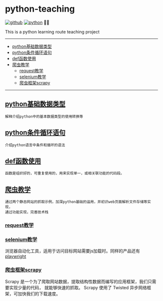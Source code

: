 # python-teaching

[![github](https://img.shields.io/badge/github-Terry-brightgreen.svg?style=social)](https://github.com/2218084076)
[![python](https://img.shields.io/badge/language-python-green.svg)](https://www.python.org/)
:rainbow_flag:

This is a python learning route teaching project

---

- [python基础数据类型](#python%E5%9F%BA%E7%A1%80%E6%95%B0%E6%8D%AE%E7%B1%BB%E5%9E%8B)
- [python条件循环语句](#python%E6%9D%A1%E4%BB%B6%E5%BE%AA%E7%8E%AF%E8%AF%AD%E5%8F%A5)
- [def函数使用](#def%E5%87%BD%E6%95%B0%E4%BD%BF%E7%94%A8)
- [爬虫教学](#%E7%88%AC%E8%99%AB%E6%95%99%E5%AD%A6)
  - [request教学](#request%E6%95%99%E5%AD%A6)
  - [selenium教学](#selenium%E6%95%99%E5%AD%A6)
  - [爬虫框架scrapy](#%E7%88%AC%E8%99%AB%E6%A1%86%E6%9E%B6scrapy)

---

## [python基础数据类型](basic_knowledge/基本数据类型.md)

```text
解释介绍python中的基本数据类型的使用转换等
```

## [python条件循环语句](basic_knowledge/条件循环语句.md)

```text
介绍python语言中条件和循环的语法
```

## [def函数使用](basic_knowledge/def函数教学.md)

```text
函数是组织好的，可重复使用的，用来实现单一，或相关联功能的代码段。
```

## [爬虫教学](cralwers/爬虫教学.md)

```text
通过两个静态网站的抓取示例，加深python基础的运用，并初识web页面解析文件存储等实现，
通过功能实现，完善技术栈
```

### [request教学](cralwers/requests_cralwers.md)

### [selenium教学](cralwers/selenium_cralwers.md)

浏览器自动化工具，适用于访问目标网站需要js加载时。同样的产品还有 [playwright](https://playwright.dev/)

### [爬虫框架scrapy](cralwers/scrapy_cralwers.md)

Scrapy 是一个为了爬取网站数据，提取结构性数据而编写的应用框架，我们只需要实现少量的代码，
就能够快速的抓取。 Scrapy 使用了 Twisted 异步网络框架，可加快我们的下载速度。
